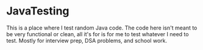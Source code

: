 # JavaTesting
This is a place where I test random Java code. The code here isn't meant to be very functional or clean, all it's for is for me to test whatever I need to test.
Mostly for interview prep, DSA problems, and school work. 
